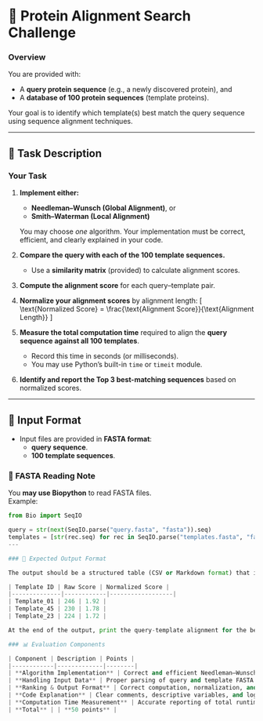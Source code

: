 # 🧬 Protein Alignment Search Challenge

### Overview
You are provided with:
- A **query protein sequence** (e.g., a newly discovered protein), and  
- A **database of 100 protein sequences** (template proteins).  

Your goal is to identify which template(s) best match the query sequence using sequence alignment techniques.

---

## 🧠 Task Description

### Your Task
1. **Implement either:**
   - **Needleman–Wunsch (Global Alignment)**, or  
   - **Smith–Waterman (Local Alignment)**  

   You may choose *one* algorithm. Your implementation must be correct, efficient, and clearly explained in your code.

2. **Compare the query with each of the 100 template sequences.**
   - Use a **similarity matrix** (provided) to calculate alignment scores.  

3. **Compute the alignment score** for each query–template pair.

4. **Normalize your alignment scores** by alignment length:
   \[
   \text{Normalized Score} = \frac{\text{Alignment Score}}{\text{Alignment Length}}
   \]

5. **Measure the total computation time** required to align the **query sequence against all 100 templates**.  
   - Record this time in seconds (or milliseconds).  
   - You may use Python’s built-in `time` or `timeit` module.

6. **Identify and report the Top 3 best-matching sequences** based on normalized scores.

---

## 📂 Input Format
- Input files are provided in **FASTA format**:
  - **query sequence**.
  - **100 template sequences**.

### 🔹 FASTA Reading Note
You **may use Biopython** to read FASTA files.  
Example:

```python
from Bio import SeqIO

query = str(next(SeqIO.parse("query.fasta", "fasta")).seq)
templates = [str(rec.seq) for rec in SeqIO.parse("templates.fasta", "fasta")]
---

### 🧾 Expected Output Format

The output should be a structured table (CSV or Markdown format) that includes alignment results and runtime.

| Template ID | Raw Score | Normalized Score |
|--------------|------------|------------------|
| Template_01 | 246 | 1.92 |
| Template_45 | 230 | 1.78 |
| Template_23 | 224 | 1.72 |

At the end of the output, print the query-template alignment for the best-fit template only.

### 📊 Evaluation Components

| Component | Description | Points |
|------------|-------------|--------|
| **Algorithm Implementation** | Correct and efficient Needleman–Wunsch or Smith–Waterman code | **20** |
| **Handling Input Data** | Proper parsing of query and template FASTA sequences | **10** |
| **Ranking & Output Format** | Correct computation, normalization, and top matches identification | **10** |
| **Code Explanation** | Clear comments, descriptive variables, and logical structure | **5** |
| **Computation Time Measurement** | Accurate reporting of total runtime | **5** |
| **Total** | | **50 points** |
